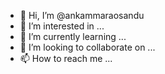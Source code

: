 - 👋 Hi, I’m @ankammaraosandu
- 👀 I’m interested in ...
- 🌱 I’m currently learning ...
- 💞️ I’m looking to collaborate on ...
- 📫 How to reach me ...

<!---
ankammaraosandu/ankammaraosandu is a ✨ special ✨ repository because its `README.md` (this file) appears on your GitHub profile.
You can click the Preview link to take a look at your changes.
--->

